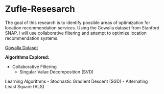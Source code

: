 ﻿# Zufle-Resesarch

The goal of this research is to identify possible areas of optimization for location recommendation services. Using the Gowalla dataset from Stanford SNAP, I will use collaborative filtering and attempt to optimize location recommendation systems.

[Gowalla Dataset](https://snap.stanford.edu/data/loc-gowalla.html)

__Algorithms Explored:__ 
    
  - Collaborative Filtering
      - Singular Value Decomposition (SVD)

  Learning Algorithms
    - Stochastic Gradient Descent (SGD)
    - Alternating Least Square (ALS)


